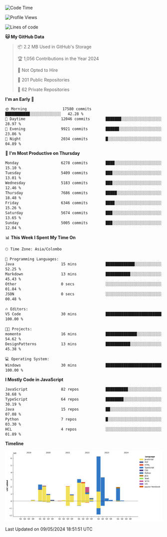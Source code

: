 
<!--START_SECTION:waka-->
![Code Time](http://img.shields.io/badge/Code%20Time-1%2C668%20hrs%2021%20mins-blue)

![Profile Views](http://img.shields.io/badge/Profile%20Views-0-blue)

![Lines of code](https://img.shields.io/badge/From%20Hello%20World%20I%27ve%20Written-29.1%20million%20lines%20of%20code-blue)

**🐱 My GitHub Data** 

> 📦 2.2 MB Used in GitHub's Storage 
 > 
> 🏆 1,056 Contributions in the Year 2024
 > 
> 🚫 Not Opted to Hire
 > 
> 📜 201 Public Repositories 
 > 
> 🔑 62 Private Repositories 
 > 
**I'm an Early 🐤** 

```text
🌞 Morning                17580 commits       ███████████░░░░░░░░░░░░░░   42.28 % 
🌆 Daytime                12046 commits       ███████░░░░░░░░░░░░░░░░░░   28.97 % 
🌃 Evening                9921 commits        ██████░░░░░░░░░░░░░░░░░░░   23.86 % 
🌙 Night                  2034 commits        █░░░░░░░░░░░░░░░░░░░░░░░░   04.89 % 
```
📅 **I'm Most Productive on Thursday** 

```text
Monday                   6278 commits        ████░░░░░░░░░░░░░░░░░░░░░   15.10 % 
Tuesday                  5409 commits        ███░░░░░░░░░░░░░░░░░░░░░░   13.01 % 
Wednesday                5183 commits        ███░░░░░░░░░░░░░░░░░░░░░░   12.46 % 
Thursday                 7686 commits        █████░░░░░░░░░░░░░░░░░░░░   18.48 % 
Friday                   6346 commits        ████░░░░░░░░░░░░░░░░░░░░░   15.26 % 
Saturday                 5674 commits        ███░░░░░░░░░░░░░░░░░░░░░░   13.65 % 
Sunday                   5005 commits        ███░░░░░░░░░░░░░░░░░░░░░░   12.04 % 
```


📊 **This Week I Spent My Time On** 

```text
🕑︎ Time Zone: Asia/Colombo

💬 Programming Languages: 
Java                     15 mins             █████████████░░░░░░░░░░░░   52.25 % 
Markdown                 13 mins             ███████████░░░░░░░░░░░░░░   45.43 % 
Other                    0 secs              ░░░░░░░░░░░░░░░░░░░░░░░░░   01.84 % 
JSON                     0 secs              ░░░░░░░░░░░░░░░░░░░░░░░░░   00.48 % 

🔥 Editors: 
VS Code                  30 mins             █████████████████████████   100.00 % 

🐱‍💻 Projects: 
momento                  16 mins             ██████████████░░░░░░░░░░░   54.62 % 
DesignPatterns           13 mins             ███████████░░░░░░░░░░░░░░   45.38 % 

💻 Operating System: 
Windows                  30 mins             █████████████████████████   100.00 % 
```

**I Mostly Code in JavaScript** 

```text
JavaScript               82 repos            ██████████░░░░░░░░░░░░░░░   38.68 % 
TypeScript               64 repos            ████████░░░░░░░░░░░░░░░░░   30.19 % 
Java                     15 repos            ██░░░░░░░░░░░░░░░░░░░░░░░   07.08 % 
Python                   7 repos             █░░░░░░░░░░░░░░░░░░░░░░░░   03.30 % 
HCL                      4 repos             ░░░░░░░░░░░░░░░░░░░░░░░░░   01.89 % 
```



**Timeline**

![Lines of Code chart](https://raw.githubusercontent.com/ccweerasinghe1994/ccweerasinghe1994/master/assets/bar_graph.png)


 Last Updated on 09/05/2024 18:51:51 UTC
<!--END_SECTION:waka-->
